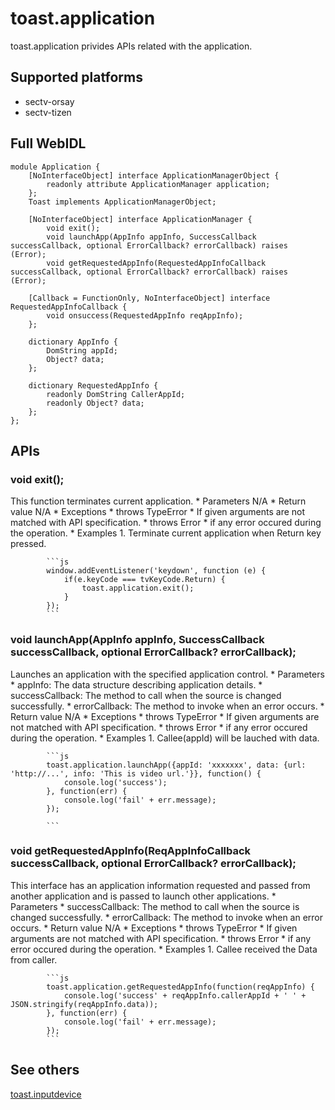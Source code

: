 # toast.application
toast.application privides APIs related with the application.

## Supported platforms
* sectv-orsay
* sectv-tizen

## Full WebIDL
```WebIDL
module Application {
    [NoInterfaceObject] interface ApplicationManagerObject {
        readonly attribute ApplicationManager application;
    };
    Toast implements ApplicationManagerObject;

    [NoInterfaceObject] interface ApplicationManager {
        void exit();
        void launchApp(AppInfo appInfo, SuccessCallback successCallback, optional ErrorCallback? errorCallback) raises (Error);
        void getRequestedAppInfo(RequestedAppInfoCallback successCallback, optional ErrorCallback? errorCallback) raises (Error);
    
    [Callback = FunctionOnly, NoInterfaceObject] interface RequestedAppInfoCallback {
        void onsuccess(RequestedAppInfo reqAppInfo);
    };

    dictionary AppInfo {
        DomString appId;
        Object? data;
    };

    dictionary RequestedAppInfo {
        readonly DomString CallerAppId;
        readonly Object? data;
    };       
};
```

## APIs
### void exit();
This function terminates current application.
	* Parameters
		N/A
	* Return value
		N/A
	* Exceptions
		* throws TypeError
			* If given arguments are not matched with API specification.
		* throws Error
			* if any error occured during the operation.
	* Examples
		1. Terminate current application when Return key pressed.

			```js
			window.addEventListener('keydown', function (e) {
				if(e.keyCode === tvKeyCode.Return) {
					toast.application.exit();
				}
			});
			```

### void launchApp(AppInfo appInfo, SuccessCallback successCallback, optional ErrorCallback? errorCallback);
Launches an application with the specified application control.
	* Parameters
		* appInfo: The data structure describing application details.
		* successCallback: The method to call when the source is changed successfully.
		* errorCallback: The method to invoke when an error occurs.
	* Return value
		N/A
	* Exceptions
		* throws TypeError
			* If given arguments are not matched with API specification.
		* throws Error
			* if any error occured during the operation.
	* Examples
		1. Callee(appId) will be lauched with data.

			```js
	        toast.application.launchApp({appId: 'xxxxxxx', data: {url: 'http://...', info: 'This is video url.'}}, function() {
	        	console.log('success');
	        }, function(err) {
	        	console.log('fail' + err.message);
	        });

			```

### void getRequestedAppInfo(ReqAppInfoCallback successCallback, optional ErrorCallback? errorCallback);
This interface has an application information requested and passed from another application and is passed to launch other applications. 
	* Parameters
		* successCallback: The method to call when the source is changed successfully.
		* errorCallback: The method to invoke when an error occurs.
	* Return value
		N/A
	* Exceptions
		* throws TypeError
			* If given arguments are not matched with API specification.
		* throws Error
			* if any error occured during the operation.
	* Examples
		1. Callee received the Data from caller.

			```js
	        toast.application.getRequestedAppInfo(function(reqAppInfo) {
	        	console.log('success' + reqAppInfo.callerAppId + ' ' + JSON.stringify(reqAppInfo.data));
	        }, function(err) {
	        	console.log('fail' + err.message);
	        });
			```


## See others
[toast.inputdevice](toast.inputdevice.md)
